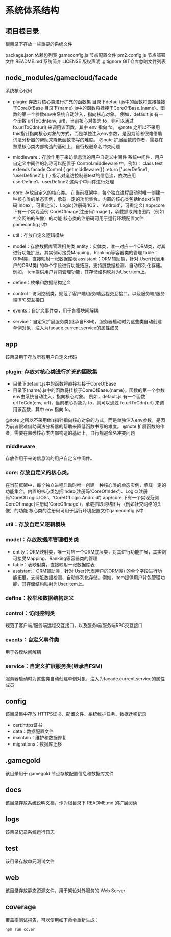 # 系统体系结构

## 项目根目录

根目录下存放一些重要的系统文件

package.json        依赖包列表
gameconfig.js       节点配置文件
pm2.config.js       节点部署文件
README.md           系统简介
LICENSE             版权声明
.gitignore          GIT仓库忽略文件列表

## node_modules/gamecloud/facade 

系统核心代码
-    plugin: 存放对核心类进行扩充的函数集
        目录下default.js中的函数将直接挂接于CoreOfBase
        目录下{name}.js中的函数将挂接于CoreOfBase.{name}。函数的第一个参数env由系统自动注入，指向核心对象。
        例如，default.js 有一个函数 urlToCdn(env, url)，当前核心对象为 fo，则可以通过 fo.urlToCdn(url) 来调用该函数，其中 env 指向 fo。
        @note 之所以不采用this指针指向核心对象的方式，而是单独注入env参数，是因为前者很难借助词法分析器的帮助来降低函数书写的难度。
        @note 扩展函数的作者，需要在熟悉核心类内部构造的基础上，自行规避命名冲突问题

-    middleware：存放作用于来访信息流的用户自定义中间件
        系统中间件、用户自定义中间件的名称可以配置于 Control.middleware 中，例如：
            class test extends facade.Control {
                get middleware(){
                    return ['userDefine1', 'userDefine2'];
                }
            }
        指示对造访控制器test的信息流，依次应用 userDefine1、userDefine2 这两个中间件进行处理

-    core: 存放自定义的核心类。
        在当前框架中，每个独立进程启动时唯一创建一种核心类的单态实例，承载一定的功能集合。内置的核心类包括Index(注册码'Index'，可重定义)、Logic(注册码'IOS'、'Android'，可重定义)
        app/core 下有一个实现范例 CoreOfImage(注册码'Image')，承载抓取网络图片（例如社交网络的头像）的功能
        核心类的注册码可用于运行环境配置文件gameconfig.js中

-    util：存放自定义逻辑模块

-    model：存放数据库管理相关类
        entity：实体类，唯一对应一个ORM类，对其进行功能扩展，其实例可接受Mapping、Ranking等容器类的管理
        table：ORM类，直接映射一张数据库表
        assistant：ORM辅助类，针对 User(代表用户的ORM类) 的单个字段进行功能拓展，支持脏数据检测、自动序列化存储。例如，item提供用户背包管理功能，其存储结构映射为User.item上。

-   define：枚举和数据结构定义
-    control：访问控制类，规范了客户端/服务端远程交互接口，以及服务端/服务端RPC交互接口
-    events：自定义事件类，用于各模块间解耦
-    service：自定义扩展服务类(继承自FSM)，服务器启动时为这些类自动创建单例对象，注入为facade.current.service的属性成员

## app

该目录用于存放所有用户自定义代码

### plugin: 存放对核心类进行扩充的函数集

- 目录下default.js中的函数将直接挂接于CoreOfBase
- 目录下{name}.js中的函数将挂接于CoreOfBase.{name}。函数的第一个参数env由系统自动注入，指向核心对象。
例如，default.js 有一个函数 urlToCdn(env, url)，当前核心对象为 fo，则可以通过 fo.urlToCdn(url) 来调用该函数，其中 env 指向 fo。

@note 之所以不采用this指针指向核心对象的方式，而是单独注入env参数，是因为前者很难借助词法分析器的帮助来降低函数书写的难度。
@note 扩展函数的作者，需要在熟悉核心类内部构造的基础上，自行规避命名冲突问题
    
### middleware

存放作用于来访信息流的用户自定义中间件。

### core: 存放自定义的核心类。
在当前框架中，每个独立进程启动时唯一创建一种核心类的单态实例，承载一定的功能集合。内置的核心类包括Index(注册码'CoreOfIndex')、Logic(注册码'CoreOfLogic.IOS'、'CoreOfLogic.Android')
app/core 下有一个实现范例 CoreOfImage(注册码'CoreOfImage')，承载抓取网络图片（例如社交网络的头像）的功能
核心类的注册码可用于运行环境配置文件gameconfig.js中

### util：存放自定义逻辑模块
### model：存放数据库管理相关类
- entity：ORM映射类，唯一对应一个ORM底层类，对其进行功能扩展，其实例可接受Mapping、Ranking等容器类的管理
- table：表映射类，直接映射一张数据库表
- assistant：ORM辅助类，针对 User(代表用户的ORM类) 的单个字段进行功能拓展，支持脏数据检测、自动序列化存储。例如，item提供用户背包管理功能，其存储结构映射为User.item上。

### define：枚举和数据结构定义

### control：访问控制类
规范了客户端/服务端远程交互接口，以及服务端/服务端RPC交互接口

### events：自定义事件类
用于各模块间解耦

### service：自定义扩展服务类(继承自FSM)

服务器启动时为这些类自动创建单例对象，注入为facade.current.service的属性成员

## config

该目录集中存放 HTTPS证书、配置文件、系统维护任务、数据迁移记录

-    cert:https证书
-    data：数据配置文件
-    maintain：维护和数据修复
-    migrations：数据库迁移

## .gamegold

该目录用于 gamegold 节点存放配置信息和数据库文件

## docs

该目录存放系统说明文档，作为根目录下 README.md 的扩展阅读

## logs

该目录记录系统运行日志

## test

该目录存放单元测试文件

## web

该目录存放静态资源文件，用于架设对外服务的 Web Server

## coverage

覆盖率测试报告，可以使用如下命令重新生成：

```bash
npm run cover
```
